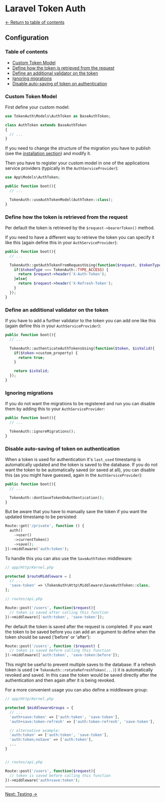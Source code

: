 # Laravel Token Auth

[&larr; Return to table of contents](./README.md)

## Configuration

### Table of contents

- [Custom Token Model](#custom-token-model)
- [Define how the token is retrieved from the request](#define-how-the-token-is-retrieved-from-the-request)
- [Define an additional validator on the token](#define-an-additional-validator-on-the-token)
- [Ignoring migrations](#ignoring-migrations)
- [Disable auto-saving of token on authentication](#disable-auto-saving-of-token-on-authentication)

### Custom Token Model

First define your custom model:

```php
use TokenAuth\Models\AuthToken as BaseAuthToken;

class AuthToken extends BaseAuthToken
{
  // ...
}
```

If you need to change the structure of the migration you have to publish (see the [installation section](#installation)) and modify it.

Then you have to register your custom model in one of the applications service providers (typically in the `AuthServiceProvider`):

```php
use App\Models\AuthToken;

public function boot(){
  // ...

  TokenAuth::useAuthTokenModel(AuthToken::class);
}
```

### Define how the token is retrieved from the request

Per default the token is retrieved by the `$request->bearerToken()` method.

If you need to have a different way to retrieve the token you can specify it like this (again define this in your `AuthServiceProvider`):

```php
public function boot(){
  // ...

  TokenAuth::getAuthTokenFromRequestUsing(function($request, $tokenType){
    if($tokenType === TokenAuth::TYPE_ACCESS) {
      return $request->header('X-Auth-Token');
    }else{
      return $request->header('X-Refresh-Token');
    }
  });
}
```

### Define an additional validator on the token

If you have to add a further validator to the token you can add one like this (again define this in your `AuthServiceProvider`):

```php
public function boot(){
  // ...

  TokenAuth::authenticateAuthTokensUsing(function($token, $isValid){
    if($token->custom_property) {
      return true;
    }

    return $isValid;
  });
}
```

### Ignoring migrations

If you do not want the migrations to be registered and run you can disable them by adding this to your `AuthServiceProvider`:

```php
public function boot(){
  // ...

  TokenAuth::ignoreMigrations();
}
```

### Disable auto-saving of token on authentication

When a token is used for authentication it's `last_used` timestamp is automatically updated and the token is saved to the database. If you do not want the token to be automatically saved (or saved at all), you can disable this (as you might have guessed, again in the `AuthServiceProvider`):

```php
public function boot(){
  // ...

  TokenAuth::dontSaveTokenOnAuthentication();
}
```

But be aware that you have to manually save the token if you want the updated timestamp to be persisted:

```php
Route::get('/private', function () {
  auth()
    ->user()
    ->currentToken()
    ->save();
})->middleware('auth:token');
```

To handle this you can also use the `SaveAuthToken` middleware:

```php
// app/Http/Kernel.php

protected $routeMiddleware = [
  // ...
  'save-token' => \TokenAuth\Http\Middleware\SaveAuthToken::class,
];

// routes/api.php

Route::post('/users', function($request){
  // token is saved after calling this function
})->middleware(['auth:token', 'save-token']);
```

Per default the token is saved after the request is completed. If you want the token to be saved before you can add an argument to define when the token should be saved ('before' or 'after'):

```php
Route::post('/users', function ($request) {
  // token is saved before calling this function
})->middleware(['auth:token', 'save-token:before']);
```

This might be useful to prevent multiple saves to the database: If a refresh token is used (&rArr; `TokenAuth::rotateRefreshToken(...)`) it is automatically revoked and saved. In this case the token would be saved directly after the authentication and then again after it is being revoked.

For a more convenient usage you can also define a middleware group:

```php
// app/Http/Kernel.php

protected $middlewareGroups = {
  // ...
  'auth+save:token' => ['auth:token', 'save-token'],
  'auth+save:token-refresh' => ['auth:token-refresh', 'save-token'],

  // alternative example:
  'auth:token' => ['auth:token', 'save-token'],
  'auth:token;noSave' => ['auth:token'],
  ...
}


// routes/api.php

Route::post('/users', function($request){
  // token is saved before calling this function
})->middleware('auth+save:token');
```

---

[Next: Testing &rarr;](./testing.md)

